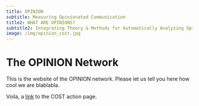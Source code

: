 ```yaml
---
title: OPINION
subtitle: Measuring Opinionated Communication
title2: WHAT ARE OPINIONS?
subtitle2: Integrating Theory & Methods for Automatically Analyzing Opinionated
image: /img/opinion_cost.jpg
---
```


# The OPINION Network

This is the website of the OPINION network. Please let us tell you here how cool we are blablabla.

Voila, a [link](https://www.cost.eu/actions/CA21129/) to the COST action page.

